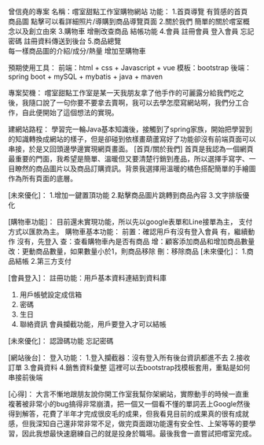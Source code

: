 曾信堯的專案
名稱：嚐室甜點工作室購物網站
功能：
1.首頁導覽	有質感的首頁 
	商品圖 點擊可以看詳細照片/導購到商品導覽頁面
2.關於我們	簡單的關於嚐室概念以及創立由來
3.購物車	增刪改查商品 
	結帳功能
4.會員	註冊會員
	登入會員 
	忘記密碼 
	註冊資料傳送到後台
5.商品總覽	
	每一樣商品圖的介紹/成分/熱量
	增加至購物車

預期使用工具：
前端：html + css + Javascript + vue
模板：bootstrap
後端：spring boot + mySQL + mybatis + java + maven


專案契機：
嚐室甜點工作室是某一天我朋友拿了他手作的可麗露分給我們吃之後，我隨口說了一句你要不要拿去賣啊，我可以去學怎麼寫網站啊，我們分工合作，自此便開始了這個想法的實現。

建網站路程：
學習完一輪Java基本知識後，接觸到了spring家族，開始把學習到的知識轉換成網站的樣子，但是卻碰到依樣畫葫蘆寫好了功能卻沒有前端頁面可以串接，於是又回頭邊學邊實現網頁畫面。
[首頁/關於我們]
首頁是我認為一個網頁最重要的門面，我希望是簡單、溫暖但又要清楚行銷到產品，所以選擇手寫字、一目瞭然的商品圖片以及商品訂購資訊。背景我選擇用溫暖的橘色搭配簡單的手繪圖作為所有頁面的底層。

[未來優化]：
1.增加一鍵置頂功能
2.點擊商品圖片跳轉到商品內容
3.文字排版優化

[購物車功能]：
目前還未實現功能，所以先以google表單和Line接單為主，
支付方式以匯款為主。
購物車基本功能：
前置：確認用戶有沒有登入會員 有，繼續動作 沒有，先登入
查：查看購物車內是否有商品
增：顧客添加商品和增加商品數量
改：更動商品數量，如果數量小於1，則商品移除
刪：移除商品
[未來優化]：
1.商品結帳
2.第三方支付

[會員登入]：
註冊功能：用戶基本資料連結到資料庫
1. 用戶帳號設定成信箱
2. 密碼
3. 生日
4. 聯絡資訊
會員攔截功能，用戶要登入才可以結帳

[未來優化]：
認證碼功能
忘記密碼

[網站後台]：
登入功能：
1.登入攔截器：沒有登入所有後台資訊都進不去
2.接收訂單
3.會員資料
4.銷售資料彙整
這裡可以去bootstrap找模板套用，重點是如何串接前後端

[心得]：
大言不慚地跟朋友說你開工作室我幫你架網站，實際動手的時候一直重複著被非常小的bug搞得非常崩潰，把一個又一個看不懂的單詞丟上Google然後得到解答，花費了半年才完成很皮毛的成果，但我看見目前的成果真的很有成就感，但我深知自己還非常非常不足，做完頁面跟功能還有安全性、上架等等的要學習，因此我想最快速磨練自己的就是投身於職場。最後我會一直嘗試把嚐室完成。




